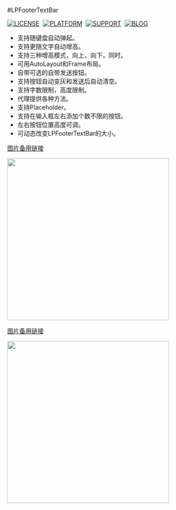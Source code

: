 #LPFooterTextBar

[![LICENSE](https://img.shields.io/badge/license-MIT-green.svg?style=flat)](https://raw.githubusercontent.com/xiaofei86/LPFooterTextBar/master/LICENSE)&nbsp;
[![PLATFORM](https://img.shields.io/cocoapods/p/LPNetworking.svg?style=flat)](https://developer.apple.com/library/ios/navigation/)&nbsp;
[![SUPPORT](https://img.shields.io/badge/support-iOS%207%2B%20-blue.svg?style=flat)](https://en.wikipedia.org/wiki/IOS_7)&nbsp;
[![BLOG](https://img.shields.io/badge/blog-xuyafei.cn-orange.svg?style=flat)](http://xuyafei.cn)&nbsp;

* 支持随键盘自动弹起。
* 支持更随文字自动增高。
* 支持三种增高模式，向上，向下，同时。
* 可用AutoLayout和Frame布局。
* 自带可选的自带发送按钮。
* 支持按钮自动变灰和发送后自动清空。
* 支持字数限制，高度限制。
* 代理提供各种方法。
* 支持Placeholder。
* 支持在输入框左右添加个数不限的按钮。
* 左右按钮位置高度可调。
* 可动态改变LPFooterTextBar的大小。
	
[图片备用链接](http://c.picphotos.baidu.com/album/s%3D680%3Bq%3D90/sign=a0c4b3138cd4b31cf43c97b3b7ed5642/77c6a7efce1b9d1617d33231f4deb48f8c54644e.jpg)

<img src = "https://github.com/xiaofei86/LPFooterTextBar/raw/master/Images/1.gif" width = 373>

[图片备用链接](http://d.picphotos.baidu.com/album/s%3D680%3Bq%3D90/sign=09c43b7eafd3fd1f3209a13200755422/63d0f703918fa0ec83b5cc5d219759ee3d6ddb74.jpg)

<img src = "https://github.com/xiaofei86/LPFooterTextBar/raw/master/Images/2.gif" width = 373>